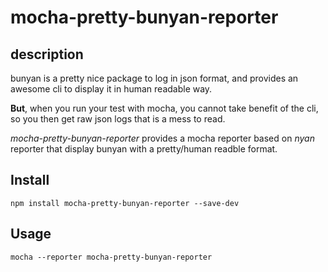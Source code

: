 # mocha-pretty-bunyan-reporter 
## description

bunyan is a pretty nice package to log in json format, and provides an awesome cli to display it in human readable way.  

**But**, when you run your test with mocha, you cannot take benefit  of the cli, so you then get raw json logs that is a mess to read.

*mocha-pretty-bunyan-reporter* provides a mocha reporter based on *nyan* reporter that display bunyan with a pretty/human readble format.


## Install

```
npm install mocha-pretty-bunyan-reporter --save-dev
```

## Usage

```
mocha --reporter mocha-pretty-bunyan-reporter
```
